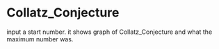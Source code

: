 # Collatz_Conjecture
input a start number.
it shows graph of Collatz_Conjecture and what the maximum number was.

